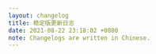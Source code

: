 ```yaml
---
layout: changelog
title: 稳定版更新日志
date: 2021-08-22 23:18:02 +0800
note: Changelogs are written in Chinese.
---
```

